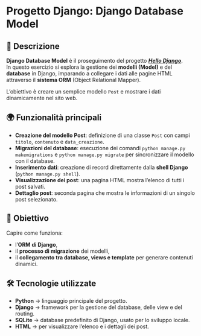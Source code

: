 # Progetto Django: Django Database Model

## 📖 Descrizione
**Django Database Model** è il proseguimento del progetto 
<a href="https://github.com/SimoneChiodo/hello-django.git">***Hello Django***</a>.  
In questo esercizio si esplora la gestione dei **modelli (Model)** e del **database** in Django, imparando a collegare i dati alle pagine HTML attraverso il **sistema ORM** (Object Relational Mapper).

L’obiettivo è creare un semplice modello `Post` e mostrare i dati dinamicamente nel sito web.


## 🌍 Funzionalità principali
- **Creazione del modello Post**: definizione di una classe `Post` con campi `titolo`, `contenuto` e `data_creazione`.  
- **Migrazioni del database**: esecuzione dei comandi `python manage.py makemigrations` e `python manage.py migrate` per sincronizzare il modello con il database.  
- **Inserimento dati**: creazione di record direttamente dalla **shell Django** (`python manage.py shell`).  
- **Visualizzazione dei post**: una pagina HTML mostra l’elenco di tutti i post salvati.  
- **Dettaglio post**: seconda pagina che mostra le informazioni di un singolo post selezionato.  


## 🎯 Obiettivo
Capire come funziona:
- l’**ORM di Django**,  
- il **processo di migrazione** dei modelli,  
- il **collegamento tra database, views e template** per generare contenuti dinamici.  


## 🛠️ Tecnologie utilizzate
- **Python** → linguaggio principale del progetto.  
- **Django** → framework per la gestione del database, delle view e del routing.  
- **SQLite** → database predefinito di Django, usato per lo sviluppo locale.  
- **HTML** → per visualizzare l’elenco e i dettagli dei post.  
